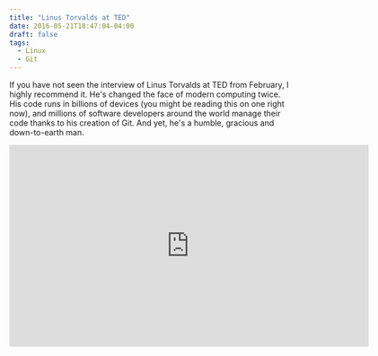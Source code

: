 ```yaml
---
title: "Linus Torvalds at TED"
date: 2016-05-21T18:47:04-04:00
draft: false
tags:
  - Linux
  - Git
---
```


If you have not seen the interview of Linus Torvalds at TED from February, I
highly recommend it. He's changed the face of modern computing twice. His
code runs in billions of devices (you might be reading this on one right now),
and millions of software developers around the world manage their code thanks
to his creation of Git. And yet, he's a humble, gracious and down-to-earth man.

<div class="video-container">
<iframe src="https://embed-ssl.ted.com/talks/linus_torvalds_the_mind_behind_linux.html" width="640" height="360" frameborder="0" scrolling="no" webkitAllowFullScreen mozallowfullscreen allowFullScreen></iframe>
</div>